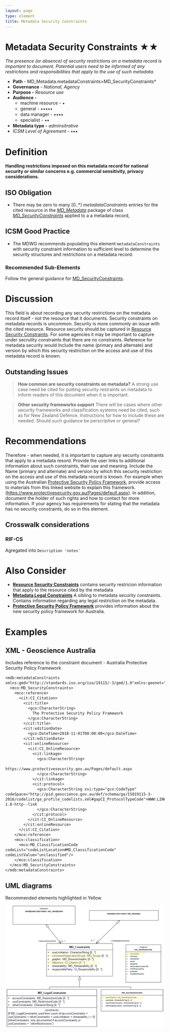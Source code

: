 ```yaml
---
layout: page
type: element
title: Metadata Security Constraints
---
```

#  Metadata Security Constraints ★★
*The presence (or absence) of security restrictions on a metadata record is important to document. Potential users need to be informed of any restrictions and responsibilities that apply to the use of such metadata.*

- **Path** - MD_Metadata.metadataConstraints>MD_SecurityConstraints*
- **Governance** - *National, Agency*
- **Purpose -** *Resource use* 
- **Audience -** 
  - machine resource - ⭑ 
  - general - ⭑⭑⭑⭑⭑
  - data manager - ⭑⭑⭑⭑
  - specialist - ⭑⭑
- **Metadata type -** *adminsitrative*
- *ICSM Level of Agreement* - ⭑⭑⭑

# Definition 

**Handling restrictions imposed on this metadata record for national security or similar concerns e.g. commercial sensitivity, privacy considerations.**

## ISO Obligation 
- There may be zero  to many [0..\*] *metadataConstraints* entries for the cited resource in the  *[MD_Metadata](https://www.loomio.org/d/AniV8zO3/class-md_metadata)* package of class *[MD_SecurityConstraints](https://www.loomio.org/d/1jaxGSgR/class-md_securityconstraints)* applied to a  a metadata record,  

## ICSM Good Practice  
- The MDWG recommends populating this element `metadataConstraints`  with security constraint information to sufficient level to determine the security structures and  restrictions on a metadata record.

### Recommended Sub-Elements   
Follow the general guidance for [MD_SecurityConstraints](https://www.loomio.org/d/1jaxGSgR/class-md_securityconstraints).

# Discussion
This field is about recording any security restrictions on the metadata record itself - not the resource that it documents.
Security constraints on metadata records is uncommon.  Security is more commonly an issue with the cited resource. Resource security should be captured in [Resource Security Constraints](https://www.loomio.org/d/gxbVXJdF/md_identification-resourcesecurityconstraints-definition).
For some agencies it may be important to capture under secrutity constraints that there are no constraints.
Reference for metadata security would Include the name (primary and alternate) and version by which this security restriction on the access and use of this metadata record is known.

## Outstanding Issues
> **How common are security constraints on metadata?**
A strong use case need be cited for putting security restraints on metadata to inform readers of this document when it is important.

> **Other security frameworks support**
There will be cases where other security frameworks and classification systems need be cited, such as for New Zealand Defence. Instructions for how to include these are needed.  Should such guidance be perscriptive or general?

# Recommendations 
Therefore - when needed, it is important to capture any security constraints that apply to a metadata resord. Provide the user links to additional information about such constraints, their use and meaning. Include the Name (primary and alternate) and version by which this security restriction on the access and use of this metadata record is known. For example when using the Australian [Protective Security Policy Framework](https://www.protectivesecurity.gov.au/Pages/default.aspx), provide access to materials from this linked website to explain this framework.  (https://www.protectivesecurity.gov.au/Pages/default.aspx). In addition, document the holder of such rights and how to contact for more information. If your agency has requirements for stating that the metadata has no security constraints, do so in this element.

## Crosswalk considerations

### RIF-CS 
Agregated into `Description 'notes'`

# Also Consider
- **[Resource Security Constraints](https://www.loomio.org/d/gxbVXJdF/md_identification-resourcesecurityconstraints-definition)** contains security restricion information that apply to the resource cited by the metadata
- **[Metadata Legal Constraints](https://www.loomio.org/d/G8d21r6z/md_metadata-md_legalconstraints-definition)** A sibling to metadata security constraints. Contains information regarding any legal restriction on the metadata.
- **[Protective Security Policy Framework](https://www.protectivesecurity.gov.au/Pages/default.aspx)** provides information about the new security policy framework for Australia.

# Examples


## XML - Geoscience Australia
Includes reference to the constraint document - Australia Protective Security Policy Framework
```
<mdb:metadataConstraints xmlns:gmd="http://standards.iso.org/iso/19115/-3/gmd/1.0"xmlns:geonet="http://www.fao.org/geonetwork">
  <mco:MD_SecurityConstraints>
    <mco:reference>
      <cit:CI_Citation>
        <cit:title>
          <gco:CharacterString>
            The Protective Security Policy Framework
          </gco:CharacterString>
        </cit:title>
        <cit:editionDate>
          <gco:DateTime>2018-11-01T00:00:00</gco:DateTime>
        </cit:editionDate>
        <cit:onlineResource>
          <cit:CI_OnlineResource>
            <cit:linkage>
              <gco:CharacterString>
                https://www.protectivesecurity.gov.au/Pages/default.aspx
              </gco:CharacterString>
            </cit:linkage>
            <cit:protocol>
              <gco:CharacterString xsi:type="gco:CodeType" codeSpace="http://pid.geoscience.gov.au/def/schema/ga/ISO19115-3-2016/codelist/ga_profile_codelists.xml#gapCI_ProtocolTypeCode">WWW:LINK-1.0-http--link
              </gco:CharacterString>
            </cit:protocol>
          </cit:CI_OnlineResource>
        </cit:onlineResource>
      </cit:CI_Citation>
    </mco:reference>
    <mco:classification>
      <mco:MD_ClassificationCode codeList="codeListLocation#MD_ClassificationCode" codeListValue="unclassified"/>
    </mco:classification>
  </mco:MD_SecurityConstraints>
</mdb:metadataConstraints>

```


## UML diagrams
Recommended elements highlighted in Yellow

![MetdataSecurityConstraints](../images/MD_SecurityConstraints.png)
